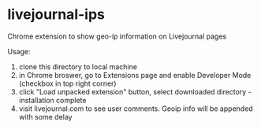 # livejournal-ips

Chrome extension to show geo-ip information on Livejournal pages

Usage: 

1. clone this directory to local machine
2. in Chrome broswer, go to Extensions page and enable Developer Mode (checkbox in top right corner)
3. click "Load unpacked extension" button, select downloaded directory - installation complete
4. visit livejournal.com to see user comments. Geoip info will be appended with some delay


 

